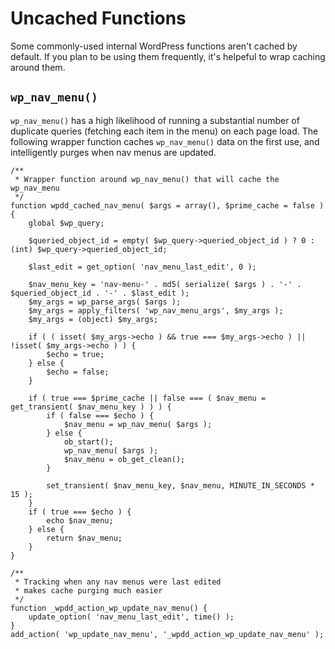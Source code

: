 Uncached Functions
==================

Some commonly-used internal WordPress functions aren't cached by default. If you plan to be using them frequently, it's helpeful to wrap caching around them.

## `wp_nav_menu()`

`wp_nav_menu()` has a high likelihood of running a substantial number of duplicate queries (fetching each item in the menu) on each page load. The following wrapper function caches `wp_nav_menu()` data on the first use, and intelligently purges when nav menus are updated.

```
/**
 * Wrapper function around wp_nav_menu() that will cache the wp_nav_menu
 */
function wpdd_cached_nav_menu( $args = array(), $prime_cache = false ) {
	global $wp_query;

	$queried_object_id = empty( $wp_query->queried_object_id ) ? 0 : (int) $wp_query->queried_object_id;

	$last_edit = get_option( 'nav_menu_last_edit', 0 );

	$nav_menu_key = 'nav-menu-' . md5( serialize( $args ) . '-' . $queried_object_id . '-' . $last_edit );
	$my_args = wp_parse_args( $args );
	$my_args = apply_filters( 'wp_nav_menu_args', $my_args );
	$my_args = (object) $my_args;

	if ( ( isset( $my_args->echo ) && true === $my_args->echo ) || !isset( $my_args->echo ) ) {
		$echo = true;
	} else {
		$echo = false;
	}

	if ( true === $prime_cache || false === ( $nav_menu = get_transient( $nav_menu_key ) ) ) {
		if ( false === $echo ) {
			$nav_menu = wp_nav_menu( $args );
		} else {
			ob_start();
			wp_nav_menu( $args );
			$nav_menu = ob_get_clean();
		}

		set_transient( $nav_menu_key, $nav_menu, MINUTE_IN_SECONDS * 15 );
	}
	if ( true === $echo ) {
		echo $nav_menu;
	} else {
		return $nav_menu;
	}
}

/**
 * Tracking when any nav menus were last edited
 * makes cache purging much easier
 */
function _wpdd_action_wp_update_nav_menu() {
	update_option( 'nav_menu_last_edit', time() );
}
add_action( 'wp_update_nav_menu', '_wpdd_action_wp_update_nav_menu' );
```
